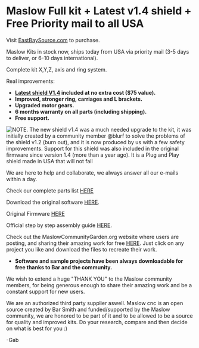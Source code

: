 # Maslow Full kit + Latest v1.4 shield + Free Priority mail to all USA

Visit [EastBaySource.com](https://www.eastbaysource.com/collections/all) to purchase.

Maslow Kits in stock now, ships today from USA via priority mail (3-5 days to deliver, or 6-10 days international).

Complete kit X,Y,Z, axis and ring system.

Real improvements:                                                                                                                    

- **[Latest shield V1.4](https://www.eastbaysource.com/blogs/product-info/product-detail) included at no extra cost ($75 value).**
- **Improved, stronger ring, carriages and L brackets.**                                                                              
- **Upgraded motor gears.**                                                                                                           
- **6 months warranty on all parts (including shipping).**                                                                         
- **Free support.**                                                                                                                   

![NOTE. The new shield v1.4 was a much needed upgrade to the kit, it was initially created by a community member @blurf to solve the problems of the shield v1.2 (burn out), and it is now produced by us with a few safety improvements. 
Support for this shield was also included in the original firmware since version 1.4 (more than a year ago).   
It is a Plug and Play shield made in USA that will not fail](https://github.com/MaslowCommunityGarden/Maslow-kits-for-sale-soon./blob/master/note.gif)

We are here to help and collaborate, we always answer all our e-mails within a day.

Check our complete parts list [HERE](https://www.eastbaysource.com/blogs/news/maslow-full-kit-parts-list)

Download the original software [HERE](https://github.com/MaslowCNC/GroundControl/releases). 

Original Firmware [HERE](https://github.com/MaslowCNC/Firmware/releases/)

Official step by step assembly guide [HERE](https://www.maslowcnc.com/assemblyguide).

Check out the MaslowCommunityGarden.org website where users are posting, and sharing their amazing work for free [HERE](http://maslowcommunitygarden.org/index.html). Just click on any project you like and download the files to recreate their work.

- **Software and sample projects have been always downloadable for free thanks to Bar and the community.**

We wish to extend a huge "THANK YOU" to the Maslow community members, for being generous enough to share their amazing work and be a constant support for new users. 

We are an authorized third party supplier aswell. Maslow cnc is an open source created by Bar Smith and funded/supported by the Maslow community, we are honored to be part of it and to be allowed to be a source for quality and improved kits.
Do your research, compare and then decide on what is best for you :)

-Gab

